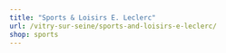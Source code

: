 ```yaml
---
title: "Sports & Loisirs E. Leclerc"
url: /vitry-sur-seine/sports-and-loisirs-e-leclerc/
shop: sports
---
```

